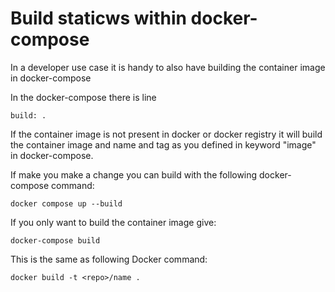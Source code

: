 # Build staticws within docker-compose
In a developer use case it is handy to also have building the container image in docker-compose

In the docker-compose there is line
```
build: .
```
If the container image is not present in docker or docker registry it will build the container image and name and tag as you defined in keyword "image" in docker-compose.

If make you make a change you can build with the following docker-compose command:
```
docker compose up --build
```
If you only want to build the container image give:
```
docker-compose build
```
This is the same as following Docker command:
```
docker build -t <repo>/name .
```